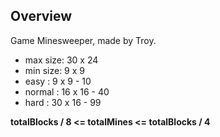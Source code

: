 ## Overview
Game Minesweeper, made by Troy.

* max size: 30 x 24
* min size: 9 x 9
* easy : 9 x 9 - 10
* normal : 16 x 16 - 40
* hard : 30 x 16 - 99

**totalBlocks / 8 <= totalMines <= totalBlocks / 4**